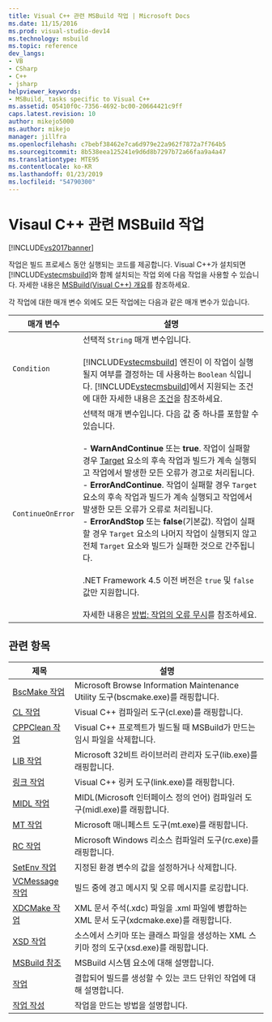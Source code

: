 ```yaml
---
title: Visual C++ 관련 MSBuild 작업 | Microsoft Docs
ms.date: 11/15/2016
ms.prod: visual-studio-dev14
ms.technology: msbuild
ms.topic: reference
dev_langs:
- VB
- CSharp
- C++
- jsharp
helpviewer_keywords:
- MSBuild, tasks specific to Visual C++
ms.assetid: 05410f0c-7356-4692-bc00-20664421c9ff
caps.latest.revision: 10
author: mikejo5000
ms.author: mikejo
manager: jillfra
ms.openlocfilehash: c7bebf38462e7ca6d979e22a962f7872a7f764b5
ms.sourcegitcommit: 8b538eea125241e9d6d8b7297b72a66faa9a4a47
ms.translationtype: MTE95
ms.contentlocale: ko-KR
ms.lasthandoff: 01/23/2019
ms.locfileid: "54790300"
---
```

# <a name="msbuild-tasks-specific-to-visual-c"></a>Visaul C++ 관련 MSBuild 작업
[!INCLUDE[vs2017banner](../includes/vs2017banner.md)]

  
작업은 빌드 프로세스 동안 실행되는 코드를 제공합니다. Visual C++가 설치되면 [!INCLUDE[vstecmsbuild](../includes/vstecmsbuild-md.md)]와 함께 설치되는 작업 외에 다음 작업을 사용할 수 있습니다. 자세한 내용은 [MSBuild(Visual C++) 개요](http://msdn.microsoft.com/library/dd258f6f-ab51-48d9-b274-f7ba911d05ca)를 참조하세요.  
  
 각 작업에 대한 매개 변수 외에도 모든 작업에는 다음과 같은 매개 변수가 있습니다.  
  
|매개 변수|설명|  
|---------------|-----------------|  
|`Condition`|선택적 `String` 매개 변수입니다.<br /><br /> [!INCLUDE[vstecmsbuild](../includes/vstecmsbuild-md.md)] 엔진이 이 작업이 실행될지 여부를 결정하는 데 사용하는 `Boolean` 식입니다. [!INCLUDE[vstecmsbuild](../includes/vstecmsbuild-md.md)]에서 지원되는 조건에 대한 자세한 내용은 [조건](../msbuild/msbuild-conditions.md)을 참조하세요.|  
|`ContinueOnError`|선택적 매개 변수입니다. 다음 값 중 하나를 포함할 수 있습니다.<br /><br /> -   **WarnAndContinue** 또는 **true**. 작업이 실패할 경우 [Target](../msbuild/target-element-msbuild.md) 요소의 후속 작업과 빌드가 계속 실행되고 작업에서 발생한 모든 오류가 경고로 처리됩니다.<br />-   **ErrorAndContinue**. 작업이 실패할 경우 `Target` 요소의 후속 작업과 빌드가 계속 실행되고 작업에서 발생한 모든 오류가 오류로 처리됩니다.<br />-   **ErrorAndStop** 또는 **false**(기본값). 작업이 실패할 경우 `Target` 요소의 나머지 작업이 실행되지 않고 전체 `Target` 요소와 빌드가 실패한 것으로 간주됩니다.<br /><br /> .NET Framework 4.5 이전 버전은 `true` 및 `false` 값만 지원합니다.<br /><br /> 자세한 내용은 [방법: 작업의 오류 무시](../msbuild/how-to-ignore-errors-in-tasks.md)를 참조하세요.|  
  
## <a name="related-topics"></a>관련 항목  
  
|제목|설명|  
|-----------|-----------------|  
|[BscMake 작업](../msbuild/bscmake-task.md)|Microsoft Browse Information Maintenance Utility 도구(bscmake.exe)를 래핑합니다.|  
|[CL 작업](../msbuild/cl-task.md)|Visual C++ 컴파일러 도구(cl.exe)를 래핑합니다.|  
|[CPPClean 작업](../msbuild/cppclean-task.md)|Visual C++ 프로젝트가 빌드될 때 MSBuild가 만드는 임시 파일을 삭제합니다.|  
|[LIB 작업](../msbuild/lib-task.md)|Microsoft 32비트 라이브러리 관리자 도구(lib.exe)를 래핑합니다.|  
|[링크 작업](../msbuild/link-task.md)|Visual C++ 링커 도구(link.exe)를 래핑합니다.|  
|[MIDL 작업](../msbuild/midl-task.md)|MIDL(Microsoft 인터페이스 정의 언어) 컴파일러 도구(midl.exe)를 래핑합니다.|  
|[MT 작업](../msbuild/mt-task.md)|Microsoft 매니페스트 도구(mt.exe)를 래핑합니다.|  
|[RC 작업](../msbuild/rc-task.md)|Microsoft Windows 리소스 컴파일러 도구(rc.exe)를 래핑합니다.|  
|[SetEnv 작업](../msbuild/setenv-task.md)|지정된 환경 변수의 값을 설정하거나 삭제합니다.|  
|[VCMessage 작업](../msbuild/vcmessage-task.md)|빌드 중에 경고 메시지 및 오류 메시지를 로깅합니다.|  
|[XDCMake 작업](../msbuild/xdcmake-task.md)|XML 문서 주석(.xdc) 파일을 .xml 파일에 병합하는 XML 문서 도구(xdcmake.exe)를 래핑합니다.|  
|[XSD 작업](../msbuild/xsd-task.md)|소스에서 스키마 또는 클래스 파일을 생성하는 XML 스키마 정의 도구(xsd.exe)를 래핑합니다.|  
|[MSBuild 참조](../msbuild/msbuild-reference.md)|MSBuild 시스템 요소에 대해 설명합니다.|  
|[작업](../msbuild/msbuild-tasks.md)|결합되어 빌드를 생성할 수 있는 코드 단위인 작업에 대해 설명합니다.|  
|[작업 작성](../msbuild/task-writing.md)|작업을 만드는 방법을 설명합니다.|
